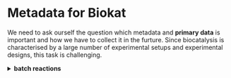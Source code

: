 # Metadata for Biokat

We need to ask ourself the question which metadata and **primary data** is important and how we have to collect it in the furture. Since biocatalysis is characterised by a large number of experimental setups and experimental designs, this task is challenging.

<details><summary> 
<b>batch reactions</b>
</summary>

In this section we want to collect metadata from batch reactions
 
</details>
